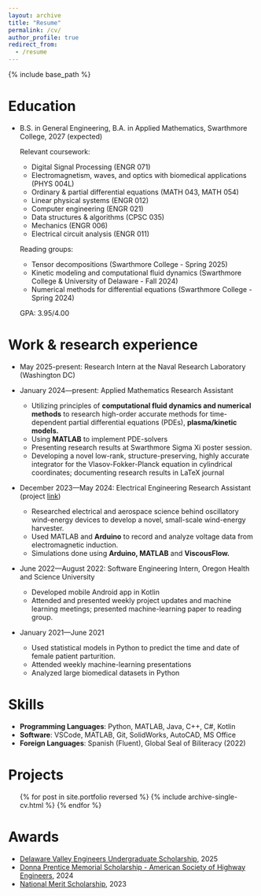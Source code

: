 ```yaml
---
layout: archive
title: "Resume"
permalink: /cv/
author_profile: true
redirect_from:
  - /resume
---
```


{% include base_path %}

Education
======
* B.S. in General Engineering, B.A. in Applied Mathematics, Swarthmore College, 2027 (expected)

  Relevant coursework:
  * Digital Signal Processing (ENGR 071)
  * Electromagnetism, waves, and optics with biomedical applications (PHYS 004L)
  * Ordinary & partial differential equations (MATH 043, MATH 054)
  * Linear physical systems (ENGR 012)
  * Computer engineering (ENGR 021)
  * Data structures & algorithms (CPSC 035)
  * Mechanics (ENGR 006)
  * Electrical circuit analysis (ENGR 011)

  Reading groups:
    * Tensor decompositions (Swarthmore College - Spring 2025)
    * Kinetic modeling and computational fluid dynamics (Swarthmore College & University of Delaware - Fall 2024)
    * Numerical methods for differential equations (Swarthmore College - Spring 2024)
  
  GPA: 3.95/4.00

Work & research experience
======
* May 2025-present: Research Intern at the Naval Research Laboratory (Washington DC)
* January 2024—present: Applied Mathematics Research Assistant                                                                
  * Utilizing principles of **computational fluid dynamics and numerical methods** to research high-order 
  accurate methods for time-dependent partial differential equations (PDEs), **plasma/kinetic models.** 
  * Using **MATLAB** to implement PDE-solvers 
  * Presenting research results at Swarthmore Sigma Xi poster session.  
  * Developing a novel low-rank, structure-preserving, highly accurate integrator for the Vlasov-Fokker-Planck equation in cylindrical coordinates; documenting research results in LaTeX journal 

* December 2023—May 2024: Electrical Engineering Research Assistant (project [link](/_portfolio/portfolio-5.md))
  * Researched electrical and aerospace science behind oscillatory wind-energy devices to develop a 
  novel, small-scale wind-energy harvester. 
  * Used MATLAB and **Arduino** to record and analyze voltage data from electromagnetic induction. 
  * Simulations done using **Arduino, MATLAB** and **ViscousFlow.**

* June 2022—August 2022: Software Engineering Intern, Oregon Health and Science University            
  * Developed mobile Android app in Kotlin 
  * Attended and presented weekly project updates and machine learning meetings; presented 
  machine-learning paper to reading group.

* January 2021—June 2021
  * Used statistical models in Python to predict the time and date of female patient parturition. 
  * Attended weekly machine-learning presentations
  * Analyzed large biomedical datasets in Python
  
Skills
======
* **Programming Languages**: Python, MATLAB, Java, C++, C#, Kotlin 
* **Software**: VSCode, MATLAB, Git, SolidWorks, AutoCAD, MS Office 
* **Foreign Languages**: Spanish (Fluent), Global Seal of Biliteracy (2022)

Projects
======
<ul>{% for post in site.portfolio reversed %}
  {% include archive-single-cv.html %}
  {% endfor %} </ul>

Awards
======
* [Delaware Valley Engineers Undergraduate Scholarship](https://www.engrclub.org/content.aspx?page_id=22&club_id=386597&module_id=316482), 2025
* [Donna Prentice Memorial Scholarship - American Society of Highway Engineers](https://delvalley.ashe.pro/education/scholarships/), 2024
* [National Merit Scholarship](https://www.nationalmerit.org/s/1758/start.aspx?gid=2&pgid=61), 2023